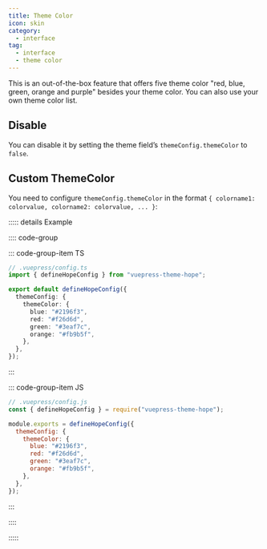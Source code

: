 ```yaml
---
title: Theme Color
icon: skin
category:
  - interface
tag:
  - interface
  - theme color
---
```


This is an out-of-the-box feature that offers five theme color "red, blue, green, orange and purple" besides your theme color. You can also use your own theme color list.

<!-- more -->

## Disable

You can disable it by setting the theme field’s `themeConfig.themeColor` to `false`.

## Custom ThemeColor

You need to configure `themeConfig.themeColor` in the format `{ colorname1: colorvalue, colorname2: colorvalue, ... }`:

::::: details Example

:::: code-group

::: code-group-item TS

```ts {6-11}
// .vuepress/config.ts
import { defineHopeConfig } from "vuepress-theme-hope";

export default defineHopeConfig({
  themeConfig: {
    themeColor: {
      blue: "#2196f3",
      red: "#f26d6d",
      green: "#3eaf7c",
      orange: "#fb9b5f",
    },
  },
});
```

:::

::: code-group-item JS

```js {6-11}
// .vuepress/config.js
const { defineHopeConfig } = require("vuepress-theme-hope");

module.exports = defineHopeConfig({
  themeConfig: {
    themeColor: {
      blue: "#2196f3",
      red: "#f26d6d",
      green: "#3eaf7c",
      orange: "#fb9b5f",
    },
  },
});
```

:::

::::

:::::
